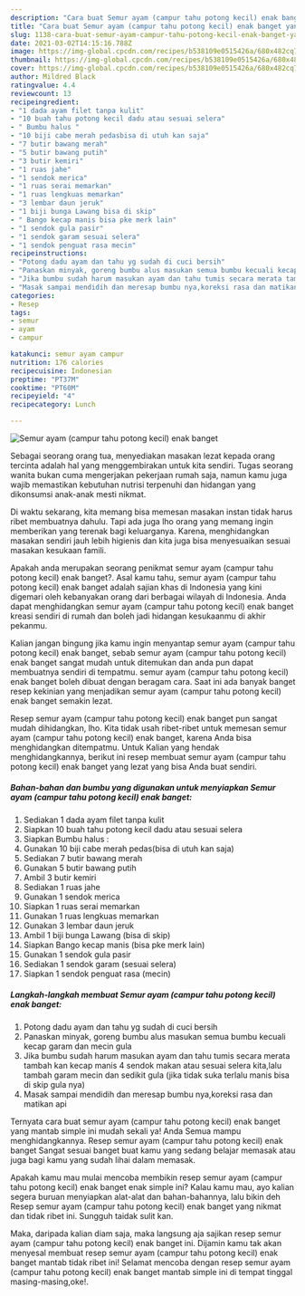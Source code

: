 ```yaml
---
description: "Cara buat Semur ayam (campur tahu potong kecil) enak banget yang lezat Untuk Jualan"
title: "Cara buat Semur ayam (campur tahu potong kecil) enak banget yang lezat Untuk Jualan"
slug: 1138-cara-buat-semur-ayam-campur-tahu-potong-kecil-enak-banget-yang-lezat-untuk-jualan
date: 2021-03-02T14:15:16.788Z
image: https://img-global.cpcdn.com/recipes/b538109e0515426a/680x482cq70/semur-ayam-campur-tahu-potong-kecil-enak-banget-foto-resep-utama.jpg
thumbnail: https://img-global.cpcdn.com/recipes/b538109e0515426a/680x482cq70/semur-ayam-campur-tahu-potong-kecil-enak-banget-foto-resep-utama.jpg
cover: https://img-global.cpcdn.com/recipes/b538109e0515426a/680x482cq70/semur-ayam-campur-tahu-potong-kecil-enak-banget-foto-resep-utama.jpg
author: Mildred Black
ratingvalue: 4.4
reviewcount: 13
recipeingredient:
- "1 dada ayam filet tanpa kulit"
- "10 buah tahu potong kecil dadu atau sesuai selera"
- " Bumbu halus "
- "10 biji cabe merah pedasbisa di utuh kan saja"
- "7 butir bawang merah"
- "5 butir bawang putih"
- "3 butir kemiri"
- "1 ruas jahe"
- "1 sendok merica"
- "1 ruas serai memarkan"
- "1 ruas lengkuas memarkan"
- "3 lembar daun jeruk"
- "1 biji bunga Lawang bisa di skip"
- " Bango kecap manis bisa pke merk lain"
- "1 sendok gula pasir"
- "1 sendok garam sesuai selera"
- "1 sendok penguat rasa mecin"
recipeinstructions:
- "Potong dadu ayam dan tahu yg sudah di cuci bersih"
- "Panaskan minyak, goreng bumbu alus masukan semua bumbu kecuali kecap garam dan mecin gula"
- "Jika bumbu sudah harum masukan ayam dan tahu tumis secara merata tambah kan kecap manis 4 sendok makan atau sesuai selera kita,lalu tambah garam mecin dan sedikit gula (jika tidak suka terlalu manis bisa di skip gula nya)"
- "Masak sampai mendidih dan meresap bumbu nya,koreksi rasa dan matikan api"
categories:
- Resep
tags:
- semur
- ayam
- campur

katakunci: semur ayam campur 
nutrition: 176 calories
recipecuisine: Indonesian
preptime: "PT37M"
cooktime: "PT60M"
recipeyield: "4"
recipecategory: Lunch

---
```



![Semur ayam (campur tahu potong kecil) enak banget](https://img-global.cpcdn.com/recipes/b538109e0515426a/680x482cq70/semur-ayam-campur-tahu-potong-kecil-enak-banget-foto-resep-utama.jpg)

Sebagai seorang orang tua, menyediakan masakan lezat kepada orang tercinta adalah hal yang menggembirakan untuk kita sendiri. Tugas seorang  wanita bukan cuma mengerjakan pekerjaan rumah saja, namun kamu juga wajib memastikan kebutuhan nutrisi terpenuhi dan hidangan yang dikonsumsi anak-anak mesti nikmat.

Di waktu  sekarang, kita memang bisa memesan masakan instan tidak harus ribet membuatnya dahulu. Tapi ada juga lho orang yang memang ingin memberikan yang terenak bagi keluarganya. Karena, menghidangkan masakan sendiri jauh lebih higienis dan kita juga bisa menyesuaikan sesuai masakan kesukaan famili. 



Apakah anda merupakan seorang penikmat semur ayam (campur tahu potong kecil) enak banget?. Asal kamu tahu, semur ayam (campur tahu potong kecil) enak banget adalah sajian khas di Indonesia yang kini digemari oleh kebanyakan orang dari berbagai wilayah di Indonesia. Anda dapat menghidangkan semur ayam (campur tahu potong kecil) enak banget kreasi sendiri di rumah dan boleh jadi hidangan kesukaanmu di akhir pekanmu.

Kalian jangan bingung jika kamu ingin menyantap semur ayam (campur tahu potong kecil) enak banget, sebab semur ayam (campur tahu potong kecil) enak banget sangat mudah untuk ditemukan dan anda pun dapat membuatnya sendiri di tempatmu. semur ayam (campur tahu potong kecil) enak banget boleh dibuat dengan beragam cara. Saat ini ada banyak banget resep kekinian yang menjadikan semur ayam (campur tahu potong kecil) enak banget semakin lezat.

Resep semur ayam (campur tahu potong kecil) enak banget pun sangat mudah dihidangkan, lho. Kita tidak usah ribet-ribet untuk memesan semur ayam (campur tahu potong kecil) enak banget, karena Anda bisa menghidangkan ditempatmu. Untuk Kalian yang hendak menghidangkannya, berikut ini resep membuat semur ayam (campur tahu potong kecil) enak banget yang lezat yang bisa Anda buat sendiri.

<!--inarticleads1-->

##### Bahan-bahan dan bumbu yang digunakan untuk menyiapkan Semur ayam (campur tahu potong kecil) enak banget:

1. Sediakan 1 dada ayam filet tanpa kulit
1. Siapkan 10 buah tahu potong kecil dadu atau sesuai selera
1. Siapkan  Bumbu halus :
1. Gunakan 10 biji cabe merah pedas(bisa di utuh kan saja)
1. Sediakan 7 butir bawang merah
1. Gunakan 5 butir bawang putih
1. Ambil 3 butir kemiri
1. Sediakan 1 ruas jahe
1. Gunakan 1 sendok merica
1. Siapkan 1 ruas serai memarkan
1. Gunakan 1 ruas lengkuas memarkan
1. Gunakan 3 lembar daun jeruk
1. Ambil 1 biji bunga Lawang (bisa di skip)
1. Siapkan  Bango kecap manis (bisa pke merk lain)
1. Gunakan 1 sendok gula pasir
1. Sediakan 1 sendok garam (sesuai selera)
1. Siapkan 1 sendok penguat rasa (mecin)




<!--inarticleads2-->

##### Langkah-langkah membuat Semur ayam (campur tahu potong kecil) enak banget:

1. Potong dadu ayam dan tahu yg sudah di cuci bersih
1. Panaskan minyak, goreng bumbu alus masukan semua bumbu kecuali kecap garam dan mecin gula
1. Jika bumbu sudah harum masukan ayam dan tahu tumis secara merata tambah kan kecap manis 4 sendok makan atau sesuai selera kita,lalu tambah garam mecin dan sedikit gula (jika tidak suka terlalu manis bisa di skip gula nya)
1. Masak sampai mendidih dan meresap bumbu nya,koreksi rasa dan matikan api




Ternyata cara buat semur ayam (campur tahu potong kecil) enak banget yang mantab simple ini mudah sekali ya! Anda Semua mampu menghidangkannya. Resep semur ayam (campur tahu potong kecil) enak banget Sangat sesuai banget buat kamu yang sedang belajar memasak atau juga bagi kamu yang sudah lihai dalam memasak.

Apakah kamu mau mulai mencoba membikin resep semur ayam (campur tahu potong kecil) enak banget enak simple ini? Kalau kamu mau, ayo kalian segera buruan menyiapkan alat-alat dan bahan-bahannya, lalu bikin deh Resep semur ayam (campur tahu potong kecil) enak banget yang nikmat dan tidak ribet ini. Sungguh taidak sulit kan. 

Maka, daripada kalian diam saja, maka langsung aja sajikan resep semur ayam (campur tahu potong kecil) enak banget ini. Dijamin kamu tak akan menyesal membuat resep semur ayam (campur tahu potong kecil) enak banget mantab tidak ribet ini! Selamat mencoba dengan resep semur ayam (campur tahu potong kecil) enak banget mantab simple ini di tempat tinggal masing-masing,oke!.

